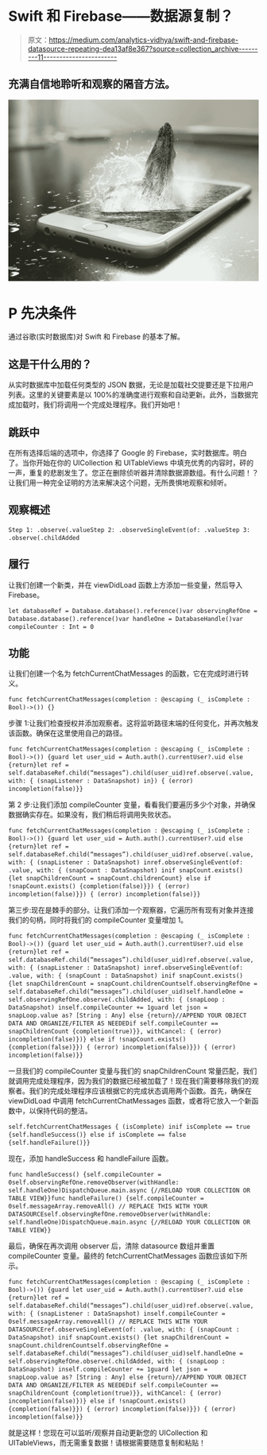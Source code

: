# Swift 和 Firebase——数据源复制？

> 原文：<https://medium.com/analytics-vidhya/swift-and-firebase-datasource-repeating-dea13af8e367?source=collection_archive---------11----------------------->

## **充满自信地聆听和观察的隔音方法。**

![](img/ca10cff9f4c371f18316b626a36db77d.png)

# P 先决条件

通过谷歌(实时数据库)对 Swift 和 Firebase 的基本了解。

## 这是干什么用的？

从实时数据库中加载任何类型的 JSON 数据，无论是加载社交提要还是下拉用户列表。这里的关键要素是以 100%的准确度进行观察和自动更新。此外，当数据完成加载时，我们将调用一个完成处理程序。我们开始吧！

## **跳跃中**

在所有选择后端的选项中，你选择了 Google 的 Firebase，实时数据库。明白了。当你开始在你的 UICollection 和 UITableViews 中填充优秀的内容时，砰的一声，重复的悲剧发生了。您正在删除侦听器并清除数据源数组。有什么问题！？让我们用一种完全证明的方法来解决这个问题，无所畏惧地观察和倾听。

## **观察概述**

```
Step 1: .observe(.valueStep 2: .observeSingleEvent(of: .valueStep 3: .observe(.childAdded
```

## 履行

让我们创建一个新类，并在 viewDidLoad 函数上方添加一些变量，然后导入 Firebase。

```
let databaseRef = Database.database().reference()var observingRefOne = Database.database().reference()var handleOne = DatabaseHandle()var compileCounter : Int = 0
```

## 功能

让我们创建一个名为 fetchCurrentChatMessages 的函数，它在完成时进行转义。

```
func fetchCurrentChatMessages(completion : @escaping (_ isComplete : Bool)->()) {}
```

步骤 1:让我们检查授权并添加观察者。这将监听路径末端的任何变化，并再次触发该函数。确保在这里使用自己的路径。

```
func fetchCurrentChatMessages(completion : @escaping (_ isComplete : Bool)->()) {guard let user_uid = Auth.auth().currentUser?.uid else {return}let ref = self.databaseRef.child(“messages”).child(user_uid)ref.observe(.value, with: { (snapListener : DataSnapshot) in}) { (error) incompletion(false)}}
```

第 2 步:让我们添加 compileCounter 变量，看看我们要遍历多少个对象，并确保数据确实存在。如果没有，我们稍后将调用失败状态。

```
func fetchCurrentChatMessages(completion : @escaping (_ isComplete : Bool)->()) {guard let user_uid = Auth.auth().currentUser?.uid else {return}let ref = self.databaseRef.child(“messages”).child(user_uid)ref.observe(.value, with: { (snapListener : DataSnapshot) inref.observeSingleEvent(of: .value, with: { (snapCount : DataSnapshot) inif snapCount.exists() {let snapChildrenCount = snapCount.childrenCount} else if !snapCount.exists() {completion(false)}}) { (error) incompletion(false)}}) { (error) incompletion(false)}}
```

第三步:现在是棘手的部分。让我们添加一个观察器，它遍历所有现有对象并连接我们的句柄，同时将我们的 compileCounter 变量增加 1。

```
func fetchCurrentChatMessages(completion : @escaping (_ isComplete : Bool)->()) {guard let user_uid = Auth.auth().currentUser?.uid else {return}let ref = self.databaseRef.child(“messages”).child(user_uid)ref.observe(.value, with: { (snapListener : DataSnapshot) inref.observeSingleEvent(of: .value, with: { (snapCount : DataSnapshot) inif snapCount.exists() {let snapChildrenCount = snapCount.childrenCountself.observingRefOne = self.databaseRef.child(“messages”).child(user_uid)self.handleOne = self.observingRefOne.observe(.childAdded, with: { (snapLoop : DataSnapshot) inself.compileCounter += 1guard let json = snapLoop.value as? [String : Any] else {return}//APPEND YOUR OBJECT DATA AND ORGANIZE/FILTER AS NEEDEDif self.compileCounter == snapChildrenCount {completion(true)}}, withCancel: { (error) incompletion(false)})} else if !snapCount.exists() {completion(false)}}) { (error) incompletion(false)}}) { (error) incompletion(false)}}
```

一旦我们的 compileCounter 变量与我们的 snapChildrenCount 常量匹配，我们就调用完成处理程序，因为我们的数据已经被加载了！现在我们需要移除我们的观察者。我们的完成处理程序应该根据它的完成状态调用两个函数。首先，确保在 viewDidLoad 中调用 fetchCurrentChatMessages 函数，或者将它放入一个新函数中，以保持代码的整洁。

```
self.fetchCurrentChatMessages { (isComplete) inif isComplete == true {self.handleSuccess()} else if isComplete == false {self.handleFailure()}}
```

现在，添加 handleSuccess 和 handleFailure 函数。

```
func handleSuccess() {self.compileCounter = 0self.observingRefOne.removeObserver(withHandle: self.handleOne)DispatchQueue.main.async {//RELOAD YOUR COLLECTION OR TABLE VIEW}}func handleFailure() {self.compileCounter = 0self.messageArray.removeAll() // REPLACE THIS WITH YOUR DATASOURCEself.observingRefOne.removeObserver(withHandle: self.handleOne)DispatchQueue.main.async {//RELOAD YOUR COLLECTION OR TABLE VIEW}}
```

最后，确保在再次调用 observer 后，清除 datasource 数组并重置 compileCounter 变量。最终的 fetchCurrentChatMessages 函数应该如下所示。

```
func fetchCurrentChatMessages(completion : @escaping (_ isComplete : Bool)->()) {guard let user_uid = Auth.auth().currentUser?.uid else {return}let ref = self.databaseRef.child(“messages”).child(user_uid)ref.observe(.value, with: { (snapListener : DataSnapshot) inself.compileCounter = 0self.messageArray.removeAll() // REPLACE THIS WITH YOUR DATASOURCEref.observeSingleEvent(of: .value, with: { (snapCount : DataSnapshot) inif snapCount.exists() {let snapChildrenCount = snapCount.childrenCountself.observingRefOne = self.databaseRef.child(“messages”).child(user_uid)self.handleOne = self.observingRefOne.observe(.childAdded, with: { (snapLoop : DataSnapshot) inself.compileCounter += 1guard let json = snapLoop.value as? [String : Any] else {return}//APPEND YOUR OBJECT DATA AND ORGANIZE/FILTER AS NEEDEDif self.compileCounter == snapChildrenCount {completion(true)}}, withCancel: { (error) incompletion(false)})} else if !snapCount.exists() {completion(false)}}) { (error) incompletion(false)}}) { (error) incompletion(false)}}
```

就是这样！您现在可以监听/观察并自动更新您的 UICollection 和 UITableViews，而无需重复数据！请根据需要随意复制和粘贴！